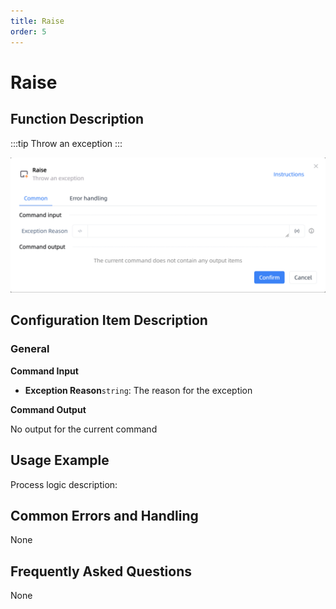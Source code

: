 ```yaml
---
title: Raise
order: 5
---
```


# Raise

## Function Description

:::tip 
Throw an exception
:::

![Raise](../../../assets/Raise_command.png)

## Configuration Item Description

### General

**Command Input**

- **Exception Reason**`string`: The reason for the exception


**Command Output**

No output for the current command


## Usage Example

Process logic description:

## Common Errors and Handling

None

## Frequently Asked Questions

None

